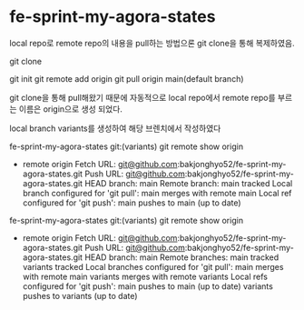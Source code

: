 # fe-sprint-my-agora-states

local repo로 remote repo의 내용을 pull하는 방법으론 git clone을 통해 복제하였음.


git clone 

git init 
git remote add origin <url>
git pull origin main(default branch)


git clone을 통해 pull해왔기 때문에 자동적으로 local repo에서  remote repo를 부르는 이름은 origin으로 생성 되었다.

local branch variants를 생성하여 해당 브렌치에서 작성하였다
  
fe-sprint-my-agora-states git:(variants) git remote show origin
* remote origin
  Fetch URL: git@github.com:bakjonghyo52/fe-sprint-my-agora-states.git
  Push  URL: git@github.com:bakjonghyo52/fe-sprint-my-agora-states.git
  HEAD branch: main
  Remote branch:
    main tracked
  Local branch configured for 'git pull':
    main merges with remote main
  Local ref configured for 'git push':
    main pushes to main (up to date)

fe-sprint-my-agora-states git:(variants) git remote show origin
* remote origin
  Fetch URL: git@github.com:bakjonghyo52/fe-sprint-my-agora-states.git
  Push  URL: git@github.com:bakjonghyo52/fe-sprint-my-agora-states.git
  HEAD branch: main
  Remote branches:
    main     tracked
    variants tracked
  Local branches configured for 'git pull':
    main     merges with remote main
    variants merges with remote variants
  Local refs configured for 'git push':
    main     pushes to main     (up to date)
    variants pushes to variants (up to date)
